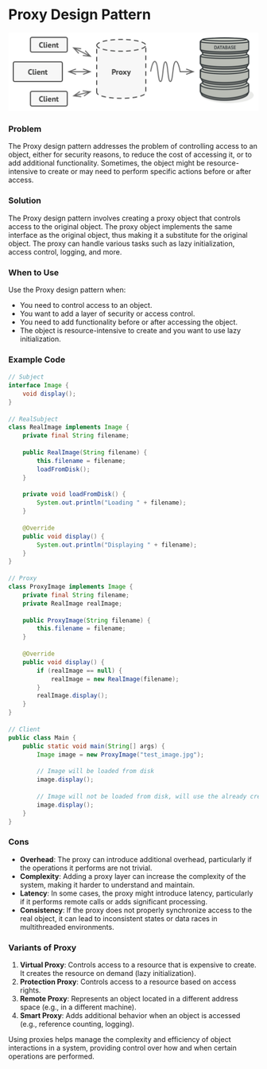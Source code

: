 # Proxy Design Pattern

<p align="center">
  <img src="../photos/Proxy.png" alt="Alt text" />
</p>

### Problem

The Proxy design pattern addresses the problem of controlling access to an object, either for security reasons, to reduce the cost of accessing it, or to add additional functionality. Sometimes, the object might be resource-intensive to create or may need to perform specific actions before or after access.

### Solution

The Proxy design pattern involves creating a proxy object that controls access to the original object. The proxy object implements the same interface as the original object, thus making it a substitute for the original object. The proxy can handle various tasks such as lazy initialization, access control, logging, and more.

### When to Use

Use the Proxy design pattern when:

- You need to control access to an object.
- You want to add a layer of security or access control.
- You need to add functionality before or after accessing the object.
- The object is resource-intensive to create and you want to use lazy initialization.

### Example Code

```java
// Subject
interface Image {
    void display();
}

// RealSubject
class RealImage implements Image {
    private final String filename;

    public RealImage(String filename) {
        this.filename = filename;
        loadFromDisk();
    }

    private void loadFromDisk() {
        System.out.println("Loading " + filename);
    }

    @Override
    public void display() {
        System.out.println("Displaying " + filename);
    }
}

// Proxy
class ProxyImage implements Image {
    private final String filename;
    private RealImage realImage;

    public ProxyImage(String filename) {
        this.filename = filename;
    }

    @Override
    public void display() {
        if (realImage == null) {
            realImage = new RealImage(filename);
        }
        realImage.display();
    }
}

// Client
public class Main {
    public static void main(String[] args) {
        Image image = new ProxyImage("test_image.jpg");

        // Image will be loaded from disk
        image.display();

        // Image will not be loaded from disk, will use the already created RealImage
        image.display();
    }
}
```

### Cons

- **Overhead**: The proxy can introduce additional overhead, particularly if the operations it performs are not trivial.
- **Complexity**: Adding a proxy layer can increase the complexity of the system, making it harder to understand and maintain.
- **Latency**: In some cases, the proxy might introduce latency, particularly if it performs remote calls or adds significant processing.
- **Consistency**: If the proxy does not properly synchronize access to the real object, it can lead to inconsistent states or data races in multithreaded environments.

### Variants of Proxy

1. **Virtual Proxy**: Controls access to a resource that is expensive to create. It creates the resource on demand (lazy initialization).
2. **Protection Proxy**: Controls access to a resource based on access rights.
3. **Remote Proxy**: Represents an object located in a different address space (e.g., in a different machine).
4. **Smart Proxy**: Adds additional behavior when an object is accessed (e.g., reference counting, logging).

Using proxies helps manage the complexity and efficiency of object interactions in a system, providing control over how and when certain operations are performed.